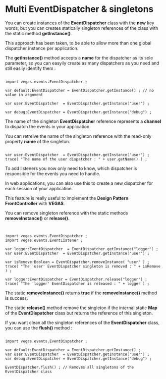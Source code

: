 # Multi EventDispatcher & singletons #

You can create instances of the **EventDispatcher** class with the **new** key words, but you can creates statically singleton references of the class with the static method **getInstance()**.

This approach has been taken, to be able to allow more than one global dispatcher instance per application.

The **getInstance()** method accepts a **name** for the dispatcher as its sole parameter, so you can easyily create as many dispatchers as you need and still easily identify them :

```

import vegas.events.EventDispatcher ;

var default:EventDispatcher = EventDispatcher.getInstance() ; // no value in argument

var user:EventDispatcher  = EventDispatcher.getInstance("user") ;

var debug:EventDispatcher = EventDispatcher.getInstance("debug") ;

```

The name of the singleton **EventDispatcher** reference represents a **channel** to dispatch the events in your application.

You can retreive the name of the singleton reference with the read-only property **name** of the singleton.

```

var user:EventDispatcher  = EventDispatcher.getInstance("user") ;
trace( "The name of the user dispatcher : " + user.getName() ) ;

```

To add listeners you now only need to know, which dispatcher is responsible for the events you need to handle.

In web applications, you can also use this to create a new dispatcher for each session of your application.

This feature is really useful to implement the **Design Pattern FrontController** with **VEGAS**.

You can remove singleton reference with the static methods **removeInstance()** or **release()**.

```


import vegas.events.EventDispatcher ;
import vegas.events.EventListener ;

var logger:EventDispatcher  = EventDispatcher.getInstance("logger") ;
var user:EventDispatcher  = EventDispatcher.getInstance("user") ;

var isRemove:Boolean = EventDispatcher.removeInstance( "user" ) ;
trace( "The 'user' EventDispatcher singleton is removed : " + isRemove ) ;

var logger:EventDispatcher = EventDispatcher.release("logger") ;
trace( "The 'logger' EventDispatcher is released : " + logger ) ;

```

The static **removeInstance()** returns **true** if the **removeInstance()** method is success.

The static **release()** method remove the singleton if the internal static **Map** of the **EventDispatcher** class but returns the reference of this singleton.

If you want clean all the singleton references of the **EventDispatcher** class, you can use the **flush()** method :


```

import vegas.events.EventDispatcher ;

var default:EventDispatcher = EventDispatcher.getInstance() ;
var user:EventDispatcher  = EventDispatcher.getInstance("user") ;
var debug:EventDispatcher = EventDispatcher.getInstance("debug") ;

EventDispatcher.flush() ; // Removes all singletons of the EventDispatcher class

```